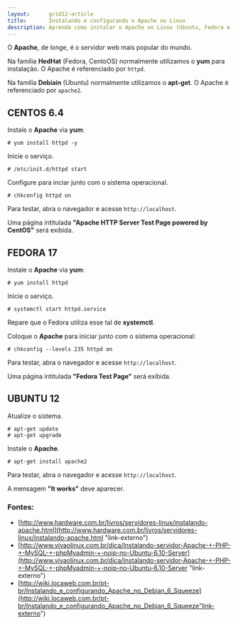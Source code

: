 ```yaml
---
layout:      grid12-article
title:       Instalando e configurando o Apache no Linux
description: Aprenda como instalar o Apache no Linux (Ubuntu, Fedora e CentOS)
---
```


O __Apache__, de longe, é o servidor web mais popular do mundo.

Na família __HedHat__ (Fedora, CentoOS) normalmente utilizamos o __yum__ para instalação. O Apache é referenciado por `httpd`.

Na família __Debiain__ (Ubuntu) normalmente utilizamos o __apt-get__. O Apache é referenciado por `apache2`.



CENTOS 6.4
---

Instale o __Apache__ via __yum__:

    # yum install httpd -y 

Inicie o serviço.

    # /etc/init.d/httpd start


Configure para inciar junto com o sistema operacional.

    # chkconfig httpd on

Para testar, abra o navegador e acesse `http://localhost`.

Uma página intitulada __"Apache HTTP Server Test Page powered by CentOS"__ será exibida.



FEDORA 17
---


Instale o __Apache__ via __yum__:

    # yum install httpd


Inicie o serviço.

    # systemctl start httpd.service

Repare que o Fedora utiliza esse tal de __systemctl__.

Coloque o __Apache__ para iniciar junto com o sistema operacional:

    # chkconfig --levels 235 httpd on
    
Para testar, abra o navegador e acesse `http://localhost`. 

Uma página intitulada __"Fedora Test Page"__ será exibida.





UBUNTU 12
---

Atualize o sistema.

    # apt-get update
    # apt-get upgrade 

Instale o __Apache__.

    # apt-get install apache2

Para testar, abra o navegador e acesse `http://localhost`.

A mensagem __"It works"__ deve aparecer.




### Fontes:

- [http://www.hardware.com.br/livros/servidores-linux/instalando-apache.html](http://www.hardware.com.br/livros/servidores-linux/instalando-apache.html "link-externo")
- [http://www.vivaolinux.com.br/dica/Instalando-servidor-Apache-+-PHP-+-MySQL-+-phpMyadmin-+-noip-no-Ubuntu-6.10-Server](http://www.vivaolinux.com.br/dica/Instalando-servidor-Apache-+-PHP-+-MySQL-+-phpMyadmin-+-noip-no-Ubuntu-6.10-Server "link-externo")
- [http://wiki.locaweb.com.br/pt-br/Instalando_e_configurando_Apache_no_Debian_6_Squeeze](http://wiki.locaweb.com.br/pt-br/Instalando_e_configurando_Apache_no_Debian_6_Squeeze"link-externo")
